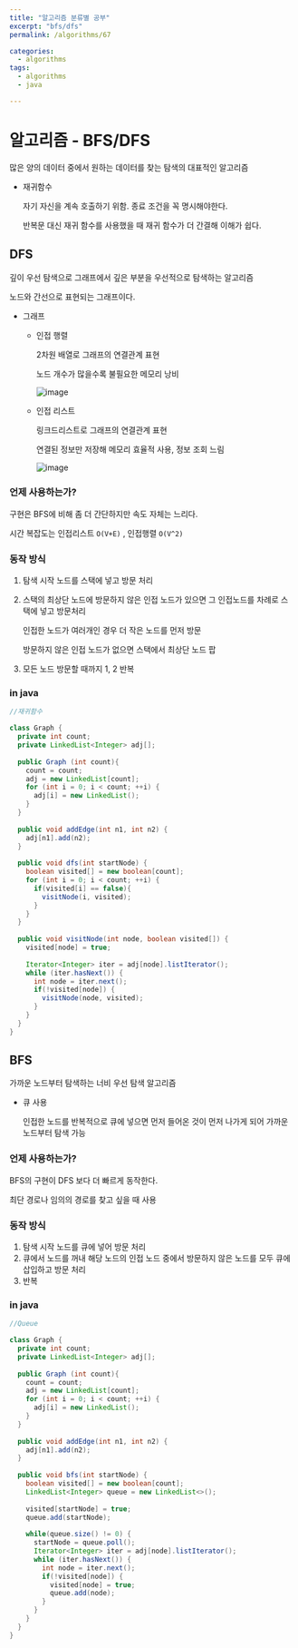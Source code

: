 ```yaml
---
title: "알고리즘 분류별 공부"
excerpt: "bfs/dfs"
permalink: /algorithms/67

categories:
  - algorithms
tags:
  - algorithms
  - java

---
```


# 알고리즘 - BFS/DFS

많은 양의 데이터 중에서 원하는 데이터를 찾는 탐색의 대표적인 알고리즘

- 재귀함수

  자기 자신을 계속 호출하기 위함. 종료 조건을 꼭 명시해야한다.

  반복문 대신 재귀 함수를 사용했을 때 재귀 함수가 더 간결해 이해가 쉽다.



## DFS

깊이 우선 탐색으로 그래프에서 깊은 부분을 우선적으로 탐색하는 알고리즘

노드와 간선으로 표현되는 그래프이다.

- 그래프

  - 인접 행렬

    2차원 배열로 그래프의 연결관계 표현

    노드 개수가 많을수록 불필요한 메모리 낭비

    

    ![image](https://user-images.githubusercontent.com/43775108/132096497-96c3c664-cc83-4387-88bc-20ba49f35bfb.png)

  - 인접 리스트

    링크드리스트로 그래프의 연결관계 표현

    연결된 정보만 저장해 메모리 효율적 사용, 정보 조회 느림

    ![image](https://user-images.githubusercontent.com/43775108/132096505-d520d792-6810-4d1d-89b2-4682bbcf3332.png)

### 언제 사용하는가?

구현은 BFS에 비해 좀 더 간단하지만 속도 자체는 느리다.

시간 복잡도는 인접리스트 `O(V+E)` , 인접행렬 `O(V^2)`

### 동작 방식

1. 탐색 시작 노드를 스택에 넣고 방문 처리

2. 스택의 최상단 노드에 방문하지 않은 인접 노드가 있으면 그 인접노드를 차례로 스택에 넣고 방문처리

   인접한 노드가 여러개인 경우 더 작은 노드를 먼저 방문

   방문하지 않은 인접 노드가 없으면 스택에서 최상단 노드 팝

3. 모든 노드 방문할 때까지 1, 2 반복

### in java

```java
//재귀함수

class Graph {
  private int count;
  private LinkedList<Integer> adj[];
  
  public Graph (int count){
    count = count;
    adj = new LinkedList[count];
    for (int i = 0; i < count; ++i) {
      adj[i] = new LinkedList();
    }
  }
  
  public void addEdge(int n1, int n2) {
    adj[n1].add(n2);
  }
  
  public void dfs(int startNode) {
    boolean visited[] = new boolean[count];
    for (int i = 0; i < count; ++i) {
      if(visited[i] == false){
        visitNode(i, visited);
      }
    }
  }
  
  public void visitNode(int node, boolean visited[]) {
    visited[node] = true;
    
    Iterator<Integer> iter = adj[node].listIterator();
    while (iter.hasNext()) {
      int node = iter.next();
      if(!visited[node]) {
        visitNode(node, visited);
      }
    }
  }
}
```



## BFS

가까운 노드부터 탐색하는 너비 우선 탐색 알고리즘

- 큐 사용

  인접한 노드를 반복적으로 큐에 넣으면 먼저 들어온 것이 먼저 나가게 되어 가까운 노드부터 탐색 가능

### 언제 사용하는가?

BFS의 구현이 DFS 보다 더 빠르게 동작한다.

최단 경로나 임의의 경로를 찾고 싶을 때 사용

### 동작 방식

1. 탐색 시작 노드를 큐에 넣어 방문 처리
2. 큐에서 노드를 꺼내 해당 노드의 인접 노드 중에서 방문하지 않은 노드를 모두 큐에 삽입하고 방문 처리
3. 반복

### in java

```java
//Queue

class Graph {
  private int count;
  private LinkedList<Integer> adj[];
  
  public Graph (int count){
    count = count;
    adj = new LinkedList[count];
    for (int i = 0; i < count; ++i) {
      adj[i] = new LinkedList();
    }
  }
  
  public void addEdge(int n1, int n2) {
    adj[n1].add(n2);
  }
  
  public void bfs(int startNode) {
    boolean visited[] = new boolean[count];
    LinkedList<Integer> queue = new LinkedList<>();
    
    visited[startNode] = true;
    queue.add(startNode);
    
    while(queue.size() != 0) {
      startNode = queue.poll();
      Iterator<Integer> iter = adj[node].listIterator();
      while (iter.hasNext()) {
        int node = iter.next();
        if(!visited[node]) {
          visited[node] = true;
          queue.add(node);
        }
      }
    }
  }
}
```

